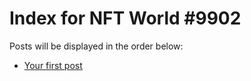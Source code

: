 # Index for NFT World #9902
Posts will be displayed in the order below:

- [Your first post](./001-first.md)

